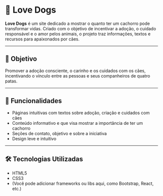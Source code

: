 # 🐾 Love Dogs

**Love Dogs** é um site dedicado a mostrar o quanto ter um cachorro pode transformar vidas. Criado com o objetivo de incentivar a adoção, o cuidado responsável e o amor pelos animais, o projeto traz informações, textos e recursos para apaixonados por cães.

---

## 🚀 Objetivo

Promover a adoção consciente, o carinho e os cuidados com os cães, incentivando o vínculo entre as pessoas e seus companheiros de quatro patas.

---

## 🌟 Funcionalidades

- Páginas intuitivas com textos sobre adoção, criação e cuidados com cães
- Conteúdo informativo e que visa mostrar a importância de ter um cachorro
- Seções de contato, objetivo e sobre a iniciativa
- Design leve e intuitivo

---

## 🛠️ Tecnologias Utilizadas

- HTML5
- CSS3
- (Você pode adicionar frameworks ou libs aqui, como Bootstrap, React, etc.)